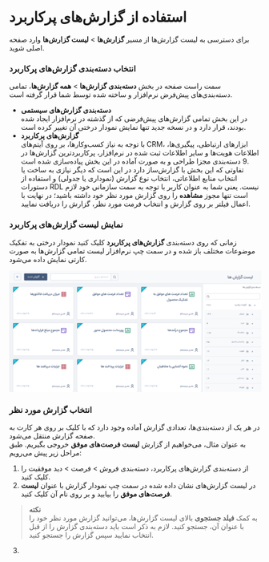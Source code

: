 # استفاده از گزارش‌های پرکاربرد
برای دسترسی به لیست گزارش‌ها از مسیر **گزارش‌ها** > **لیست گزارش‌ها** وارد صفحه اصلی شوید.<br>
### انتخاب دسته‌بندی گزارش‌های پرکاربرد
سمت راست صفحه در بخش **دسته‌بندی گزارش‌ها** > **همه گزارش‌ها**، تمامی دسته‌بندی‌های پیش‌فرض نرم‌افزار و ساخته شده توسط شما قرار گرفته است.
- **دسته‌بندی گزارش‌های سیستمی**<br>
   در این بخش تمامی گزارش‌های پیش‌فرضی که از گذشته در نرم‌افزار ایجاد شده بودند، قرار دارد و در نسخه جدید تنها نمایش نمودار درختی آن  تغییر کرده است.
- **گزارش‌های پرکاربرد**<br>
   با توجه به نیاز کسب‌وکارها، بر روی آیتم‌های CRM، ابزارهای ارتباطی، پیگیری‌ها، اطلاعات هویت‌ها و سایر اطلاعات ثبت شده در نرم‌افزار، پرکاربردترین گزارش‌ها در 9 دسته‌بندی مجزا طراحی و به صورت آماده در این بخش پیاده‌سازی شده است. <br>
   تفاوتی که این بخش با گزارش‌ساز دارد در این است که دیگر نیازی به ساخت یا انتخاب منابع اطلاعاتی، انتخاب نوع گزارش (نموداری یا جدولی) و استفاده از دستورات RDL نیست. یعنی شما به عنوان کاربر با توجه به سمت سازمانی خود لازم است تنها مجوز **مشاهده** را روی گزارش مورد نظر خود داشته باشید؛ در نهایت با اعمال فیلتر بر روی گزارش و انتخاب فرمت مورد نظر، گزارش را دریافت نمایید.

### نمایش لیست گزارش‌های پرکاربرد
زمانی که روی دسته‌بندی **گزارش‌های پرکاربرد** کلیک کنید نمودار درختی به تفکیک موضوعات مختلف باز شده و در سمت چپ نرم‌افزار لیست تمامی گزارش‌ها به صورت کارتی نمایش داده می‌شود.

 ![تصویر لیست گزارش‌های پرکاربرد و معرفی بخش های مختلف با نوتیشن](./Images/Frequently-used-reports.png)

### انتخاب گزارش مورد نظر
در هر یک از دسته‌بندی‌ها، تعدادی گزارش آماده وجود دارد که با کلیک بر روی هر کارت به صفحه گزارش منتقل می‌شود. <br>
به عنوان مثال، می‌خواهیم از گزارش **لیست فرصت‌های موفق** خروجی بگیریم. طبق مراحل زیر پیش می‌رویم:
1. از دسته‌بندی گزارش‌های پرکاربرد، دسته‌بندی فروش > فرصت > دید موفقیت را کلیک کنید.
2. در لیست گزارش‌های نشان داده شده در سمت چپ نمودار گزارش با عنوان **لیست فرصت‌های موفق** را بیابید و بر روی نام آن کلیک کنید.

> **نکته**<br>
> به کمک **فیلد جستجوی** بالای لیست گزارش‌ها، می‌توانید گزارش مورد نظر خود را با عنوان آن، جستجو کنید. لازم به ذکر است باید دسته‌بندی گزارش را از قبل انتخاب نمایید سپس گزارش را جستجو کنید.

3. 